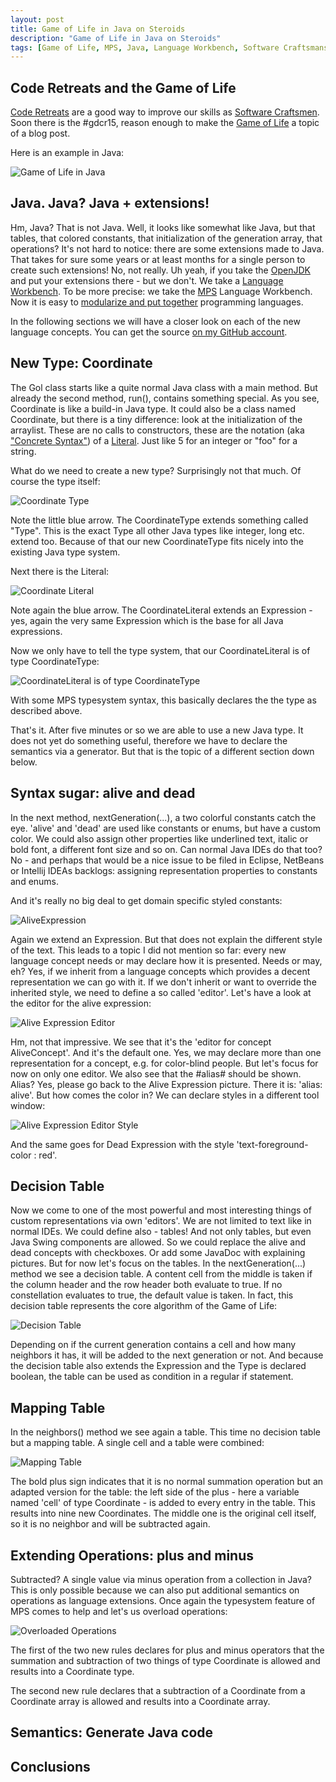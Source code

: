```yaml
---
layout: post
title: Game of Life in Java on Steroids
description: "Game of Life in Java on Steroids"
tags: [Game of Life, MPS, Java, Language Workbench, Software Craftsmanship]
---
```



## Code Retreats and the Game of Life
[Code Retreats](http://coderetreat.org/) are a good way to improve our skills as
[Software Craftsmen](http://manifesto.softwarecraftsmanship.org/). Soon there is
the #gdcr15, reason enough to make the [Game of Life](https://en.wikipedia.org/wiki/Conway's_Game_of_Life)
a topic of a blog post.

Here is an example in Java:

![Game of Life in Java](/images/mps-gol.png)

## Java. Java? Java + extensions!
Hm, Java? That is not Java. Well, it looks like somewhat like Java, but that
tables, that colored constants, that initialization of the generation array,
that operations? It's not hard to notice: there are some extensions made to Java.
That takes for sure some years or at least months for a single person to create
such extensions! No, not really. Uh yeah, if you take the [OpenJDK](http://openjdk.java.net/)
and put your extensions there - but we don't. We take a [Language Workbench](http://www.martinfowler.com/articles/languageWorkbench.html).
To be more precise: we take the [MPS](https://www.jetbrains.com/mps/) Language Workbench.
Now it is easy to [modularize and put together](https://www.youtube.com/watch?v=lNMRMZk8KBE) programming languages.

In the following sections we will have a closer look on each of the new language concepts.
You can get the source [on my GitHub account](https://github.com/jensnerche/mps-gol).

## New Type: Coordinate
The Gol class starts like a quite normal Java class with a main method. But already the second method, run(), 
contains something special. As you see, Coordinate is like a build-in Java type. It could also be a class named
Coordinate, but there is a tiny difference: look at the initialization of the arraylist. These are no calls to
constructors, these are the notation (aka ["Concrete Syntax"](https://en.wikipedia.org/wiki/Parse_tree)) 
of a [Literal](https://en.wikipedia.org/wiki/Literal_%28computer_programming%29). Just like 5 for an integer or
"foo" for a string.

What do we need to create a new type? Surprisingly not that much. Of course the type itself:

![Coordinate Type](/images/gol/CoordinateType.png)

Note the little blue arrow. The CoordinateType extends something called "Type". This is the exact Type all 
other Java types like integer, long etc. extend too. Because of that our new CoordinateType fits nicely into
the existing Java type system.

Next there is the Literal:

![Coordinate Literal](/images/gol/CoordinateLiteral.png)

Note again the blue arrow. The CoordinateLiteral extends an Expression - yes, again the very same Expression
which is the base for all Java expressions.

Now we only have to tell the type system, that our CoordinateLiteral is of type CoordinateType:

![CoordinateLiteral is of type CoordinateType](/images/gol/typeof_CoordinateLiteral.png)

With some MPS typesystem syntax, this basically declares the the type as described above.

That's it. After five minutes or so we are able to use a new Java type. It does not yet do something useful,
therefore we have to declare the semantics via a generator. But that is the topic of a different section down below.

## Syntax sugar: alive and dead
In the next method, nextGeneration(...), a two colorful constants catch the eye. 'alive' and 'dead' are used like
constants or enums, but have a custom color. We could also assign other properties like underlined text, italic or bold font,
a different font size and so on. Can normal Java IDEs do that too? No - and perhaps that would be a nice issue to be filed
in Eclipse, NetBeans or Intellij IDEAs backlogs: assigning representation properties to constants and enums.

And it's really no big deal to get domain specific styled constants:

![AliveExpression](/images/gol/AliveExpression.png)

Again we extend an Expression. But that does not explain the different style of the text. This leads to a topic 
I did not mention so far: every new language concept needs or may declare how it is presented. Needs or may, eh?
Yes, if we inherit from a language concepts which provides a decent representation we can go with it. If we don't 
inherit or want to override the inherited style, we need to define a so called 'editor'. Let's have a look at the
editor for the alive expression:

![Alive Expression Editor](/images/gol/AliveExpression_Editor.png)

Hm, not that impressive. We see that it's the 'editor for concept AliveConcept'. And it's the default one. Yes,
we may declare more than one representation for a concept, e.g. for color-blind people. But let's focus for now on
only one editor. We also see that the #alias# should be shown. Alias? Yes, please go back to the Alive Expression picture.
There it is: 'alias: alive'. But how comes the color in? We can declare styles in a different tool window:

![Alive Expression Editor Style](/images/gol/AliveExpression_Editor_Inspector.png)

And the same goes for Dead Expression with the style 'text-foreground-color : red'.

## Decision Table
Now we come to one of the most powerful and most interesting things of custom representations via own 'editors'. 
We are not limited to text like in normal IDEs. We could define also - tables! And not only tables, but even
Java Swing components are allowed. So we could replace the alive and dead concepts with checkboxes. Or add some
JavaDoc with explaining pictures. But for now let's focus on the tables. In the nextGeneration(...) method we see
a decision table. A content cell from the middle is taken if the column header and the row header both evaluate to true.
If no constellation evaluates to true, the default value is taken. In fact, this decision table represents the core
algorithm of the Game of Life:

![Decision Table](/images/gol/DecisionTable.png)

Depending on if the current generation contains a cell and how many neighbors it has, it will be added to the next
generation or not. And because the decision table also extends the Expression and the Type is declared boolean,
the table can be used as condition in a regular if statement.

## Mapping Table
In the neighbors() method we see again a table. This time no decision table but a mapping table. A single cell
and a table were combined:

![Mapping Table](/images/gol/MappingTable.png)

The bold plus sign indicates that it is no normal summation operation but an adapted version for the table: the left
side of the plus - here a variable named 'cell' of type Coordinate - is added to every entry in the table. This results
into nine new Coordinates. The middle one is the original cell itself, so it is no neighbor and will be subtracted again.

## Extending Operations: plus and minus
Subtracted? A single value via minus operation from a collection in Java? This is only possible because we can also
put additional semantics on operations as language extensions. Once again the typesystem feature of MPS
comes to help and let's us overload operations:

![Overloaded Operations](/images/gol/OverloadedOperations.png)

The first of the two new rules declares for plus and minus operators that the summation and subtraction of two things
of type Coordinate is allowed and results into a Coordinate type.

The second new rule declares that a subtraction of a Coordinate from a Coordinate array is allowed and results into a 
Coordinate array. 

## Semantics: Generate Java code



## Conclusions
